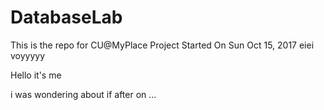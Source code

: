 # DatabaseLab

This is the repo for CU@MyPlace Project
Started On Sun Oct 15, 2017
eiei
voyyyyy


Hello it's me

i was wondering about if after on ...
